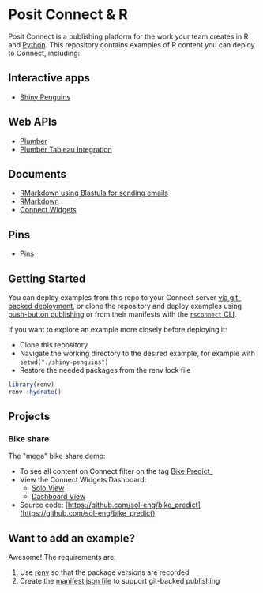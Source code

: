 # Posit Connect & R

Posit Connect is a publishing platform for the work your team creates in R and [Python](https://github.com/sol-eng/python-examples).
This repository contains examples of R content you can deploy to Connect, including:

## Interactive apps

- [Shiny Penguins](./shiny-penguins/README.md)

## Web APIs

- [Plumber](./plumber-penguins/README.md)
- [Plumber Tableau Integration](./plumber-tableau-penguins/README.md)

## Documents

- [RMarkdown using Blastula for sending emails](./rmd-blastula/README.md)
- [RMarkdown](./rmd-penguins/README.md)
- [Connect Widgets](./connectwidgets-penguins/README.md)

## Pins

- [Pins](./pins-r-penguins)

## Getting Started

You can deploy examples from this repo to your Connect server [via git-backed deployment](https://docs.rstudio.com/connect/user/git-backed/), or clone the repository and deploy examples using [push-button publishing](https://docs.posit.co/connect/user/publishing/) or from their manifests with the [`rsconnect` CLI](https://docs.posit.co/connect/user/publishing-r/).

If you want to explore an example more closely before deploying it:

* Clone this repository
* Navigate the working directory to the desired example, for example with `setwd("./shiny-penguins")`
* Restore the needed packages from the renv lock file

```r
library(renv)
renv::hydrate()
```

## Projects

### Bike share

The "mega" bike share demo:

-   To see all content on Connect filter on the tag [Bike Predict](https://colorado.rstudio.com/rsc/connect/#/content/listing?filter=min_role:viewer&filter=content_type:all&view_type=expanded&tags=111-tagtree:218)_
-   View the Connect Widgets Dashboard:
    -   [Solo View](https://colorado.rstudio.com/rsc/bike-share/)
    -   [Dashboard View](https://colorado.rstudio.com/rsc/connect/#/apps/3124a8f9-7d30-44b9-a49a-552db71b036e)
-   Source code: [https://github.com/sol-eng/bike_predict](https://github.com/sol-eng/bike_predict)

## Want to add an example? 

Awesome! The requirements are: 

1. Use [renv](https://rstudio.github.io/renv/articles/renv.html) so that the package versions are recorded 
2. Create the [manifest.json file](https://docs.posit.co/connect/user/git-backed/#creating-a-manifest-file-from-r) to support git-backed publishing

